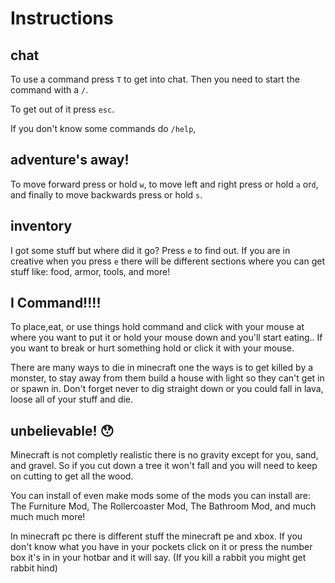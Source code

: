 # Instructions

## chat

To use a command press `T` to get into chat. Then you need to start the command with a `/`. 

To get out of it press `esc`.

If you don't know some commands do `/help`,

## adventure's away!
To move forward press or hold `w`, to move left and right press or hold `a` or`d`, and finally to move backwards press or hold `s`.

## inventory
I got some stuff but where did it go? Press `e` to find out. If you are in creative when you press `e` there will be different sections where you can get stuff like: food, armor, tools, and more!

## I Command!!!!
To place,eat, or use things hold command and click with your mouse at where you want to put it or hold your mouse down and you'll start eating.. If you want to break or hurt something hold or click it with your mouse.

There are many ways to die in minecraft one the ways is to get killed by a monster, to stay away from them build a house with light so they can't get in or spawn in. Don't forget never to dig straight down or you could fall in lava, loose all of your stuff and die.

## unbelievable! :hushed:
Minecraft is not completly realistic there is no gravity except for you, sand, and gravel. So if you cut down a tree it won't fall and you will need to keep on cutting to get all the wood.

You can install of even make mods some of the mods you can install are: The Furniture Mod, The Rollercoaster Mod, The Bathroom Mod, and much much much more!

In minecraft pc there is different stuff the minecraft pe and xbox. If you don't know what you have in your pockets click on it or press the number box it's in in your hotbar and it will say. (If you kill a rabbit you might get rabbit hind)


